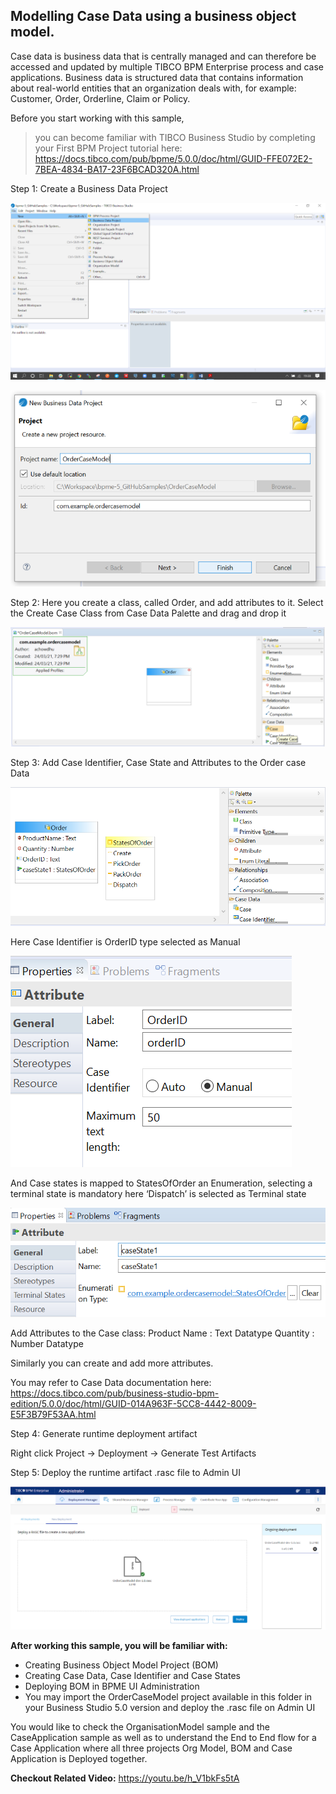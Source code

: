 ## Modelling Case Data using a business object model.

Case data is business data that is centrally managed and can therefore be accessed and updated by multiple TIBCO BPM Enterprise process and case applications.
Business data is structured data that contains information about real-world entities that an organization deals with, for example: Customer, Order, Orderline, Claim or Policy.

Before you start working with this sample,
>you can become familiar with TIBCO Business Studio by completing your First BPM Project tutorial here: https://docs.tibco.com/pub/bpme/5.0.0/doc/html/GUID-FFE072E2-7BEA-4834-BA17-23F6BCAD320A.html
 

Step 1: Create a Business Data Project

![ ](import-screenshots/1.png)

![ ](import-screenshots/2.png)

Step 2: Here you create a class, called Order, and add attributes to it.
Select the Create Case Class from Case Data Palette and drag and drop it

![ ](import-screenshots/3.png)

Step 3: Add Case Identifier, Case State and Attributes to the Order case Data

![ ](import-screenshots/4.png)

Here Case Identifier is OrderID type selected as Manual

![ ](import-screenshots/5.png)

And Case states is mapped to StatesOfOrder an Enumeration, selecting a terminal state is mandatory here ‘Dispatch’ is selected as Terminal state

![ ](import-screenshots/6.png)

Add Attributes to the Case class:
Product Name : Text Datatype
Quantity : Number Datatype

Similarly you can create and add more attributes.
 
You may refer to Case Data documentation here: https://docs.tibco.com/pub/business-studio-bpm-edition/5.0.0/doc/html/GUID-014A963F-5CC8-4442-8009-E5F3B79F53AA.html

Step 4: Generate runtime deployment artifact

Right click Project → Deployment → Generate Test Artifacts

Step 5: Deploy the runtime artifact .rasc file to Admin UI

![ ](import-screenshots/7.png)


**After working this sample, you will be familiar with:**
- Creating Business Object Model Project (BOM)
- Creating Case Data, Case Identifier and Case States
- Deploying BOM in BPME UI Administration
- You may import the OrderCaseModel project available in this folder in your Business Studio 5.0 version and deploy the .rasc file on Admin UI

You would like to check the OrganisationModel sample and the CaseApplication sample as well as to understand the End to End flow for a Case Application where all three projects Org Model, BOM and Case Application is Deployed together.


**Checkout Related Video:** https://youtu.be/h_V1bkFs5tA
